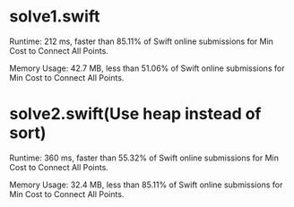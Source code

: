 # solve1.swift

Runtime: 212 ms, faster than 85.11% of Swift online submissions for Min Cost to Connect All Points.

Memory Usage: 42.7 MB, less than 51.06% of Swift online submissions for Min Cost to Connect All Points.

# solve2.swift(Use heap instead of sort)

Runtime: 360 ms, faster than 55.32% of Swift online submissions for Min Cost to Connect All Points.

Memory Usage: 32.4 MB, less than 85.11% of Swift online submissions for Min Cost to Connect All Points.
